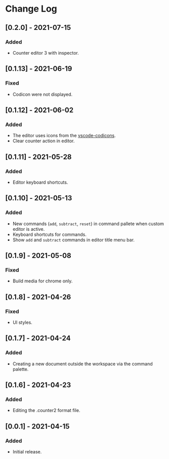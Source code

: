 # Change Log

## [0.2.0] - 2021-07-15
### Added
- Counter editor 3 with inspector.

## [0.1.13] - 2021-06-19
### Fixed
- Сodicon were not displayed.

## [0.1.12] - 2021-06-02
### Added
- The editor uses icons from the [vscode-codicons](https://github.com/microsoft/vscode-codicons).
- Clear counter action in editor.

## [0.1.11] - 2021-05-28
### Added
- Editor keyboard shortcuts.

## [0.1.10] - 2021-05-13
### Added
- New commands (`add`, `subtract`, `reset`) in command pallete when custom editor is active.
- Keyboard shortcuts for commands.
- Show `add` and `subtract` commands in editor title menu bar.

## [0.1.9] - 2021-05-08
### Fixed
- Build media for chrome only.

## [0.1.8] - 2021-04-26
### Fixed
- UI styles.

## [0.1.7] - 2021-04-24
### Added
- Creating a new document outside the workspace via the command palette.

## [0.1.6] - 2021-04-23
### Added
- Editing the .counter2 format file.

## [0.0.1] - 2021-04-15
### Added
- Initial release.
